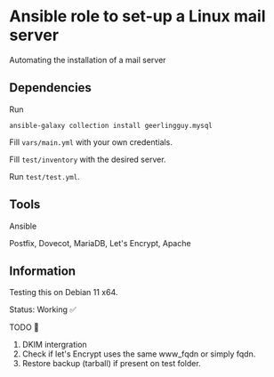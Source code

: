 # Ansible role to set-up a Linux mail server
Automating the installation of a mail server
## Dependencies
Run

`ansible-galaxy collection install geerlingguy.mysql`

Fill `vars/main.yml` with your own credentials.

Fill `test/inventory` with the desired server.

Run `test/test.yml`.

## Tools
Ansible

Postfix, Dovecot, MariaDB, Let's Encrypt, Apache


## Information
Testing this on Debian 11 x64.

Status: Working ✅ 

TODO 📝

1. DKIM intergration
2. Check if let's Encrypt uses the same www_fqdn or simply fqdn.
3. Restore backup (tarball) if present on test folder.
